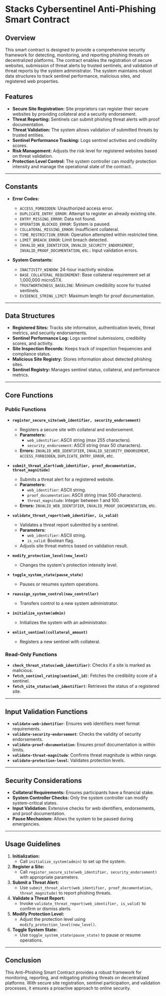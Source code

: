 # Stacks Cybersentinel Anti-Phishing Smart Contract

## Overview
This smart contract is designed to provide a comprehensive security framework for detecting, monitoring, and reporting phishing threats on decentralized platforms. The contract enables the registration of secure websites, submission of threat alerts by trusted sentinels, and validation of threat reports by the system administrator. The system maintains robust data structures to track sentinel performance, malicious sites, and registered web properties.

## Features
- **Secure Site Registration:** Site proprietors can register their secure websites by providing collateral and a security endorsement.
- **Threat Reporting:** Sentinels can submit phishing threat alerts with proof documentation.
- **Threat Validation:** The system allows validation of submitted threats by trusted entities.
- **Sentinel Performance Tracking:** Logs sentinel activities and credibility scores.
- **Risk Management:** Adjusts the risk level for registered websites based on threat validation.
- **Protection Level Control:** The system controller can modify protection intensity and manage the operational state of the contract.

---

## Constants
- **Error Codes:**
  - `ACCESS_FORBIDDEN`: Unauthorized access error.
  - `DUPLICATE_ENTRY_ERROR`: Attempt to register an already existing site.
  - `ENTRY_MISSING_ERROR`: Data not found.
  - `OPERATION_BLOCKED_ERROR`: System is paused.
  - `COLLATERAL_MISSING_ERROR`: Insufficient collateral.
  - `TIME_RESTRICTION_ERROR`: Operation attempted within restricted time.
  - `LIMIT_BREACH_ERROR`: Limit breach detected.
  - `INVALID_WEB_IDENTIFIER`, `INVALID_SECURITY_ENDORSEMENT`, `INVALID_PROOF_DOCUMENTATION`, etc.: Input validation errors.

- **System Constants:**
  - `INACTIVITY_WINDOW`: 24-hour inactivity window.
  - `BASE_COLLATERAL_REQUIREMENT`: Base collateral requirement set at 1,000,000 microSTX.
  - `TRUSTWORTHINESS_BASELINE`: Minimum credibility score for trusted sentinels.
  - `EVIDENCE_STRING_LIMIT`: Maximum length for proof documentation.

---

## Data Structures
- **Registered Sites:** Tracks site information, authentication levels, threat metrics, and security endorsements.
- **Sentinel Performance Log:** Logs sentinel submissions, credibility scores, and activity.
- **Site Inspection Records:** Keeps track of inspection frequencies and compliance status.
- **Malicious Site Registry:** Stores information about detected phishing sites.
- **Sentinel Registry:** Manages sentinel status, collateral, and performance metrics.

---

## Core Functions
### **Public Functions**
- **`register_secure_site(web_identifier, security_endorsement)`**
  - Registers a secure site with collateral and endorsement.
  - **Parameters:**
    - `web_identifier`: ASCII string (max 255 characters).
    - `security_endorsement`: ASCII string (max 50 characters).
  - **Errors:** `INVALID_WEB_IDENTIFIER`, `INVALID_SECURITY_ENDORSEMENT`, `ACCESS_FORBIDDEN`, `DUPLICATE_ENTRY_ERROR`, etc.

- **`submit_threat_alert(web_identifier, proof_documentation, threat_magnitude)`**
  - Submits a threat alert for a registered website.
  - **Parameters:**
    - `web_identifier`: ASCII string.
    - `proof_documentation`: ASCII string (max 500 characters).
    - `threat_magnitude`: Integer between 1 and 100.
  - **Errors:** `INVALID_WEB_IDENTIFIER`, `INVALID_PROOF_DOCUMENTATION`, etc.

- **`validate_threat_report(web_identifier, is_valid)`**
  - Validates a threat report submitted by a sentinel.
  - **Parameters:**
    - `web_identifier`: ASCII string.
    - `is_valid`: Boolean flag.
  - Adjusts site threat metrics based on validation result.

- **`modify_protection_level(new_level)`**
  - Changes the system's protection intensity level.

- **`toggle_system_state(pause_state)`**
  - Pauses or resumes system operations.

- **`reassign_system_control(new_controller)`**
  - Transfers control to a new system administrator.

- **`initialize_system(admin)`**
  - Initializes the system with an administrator.

- **`enlist_sentinel(collateral_amount)`**
  - Registers a new sentinel with collateral.

### **Read-Only Functions**
- **`check_threat_status(web_identifier)`**: Checks if a site is marked as malicious.
- **`fetch_sentinel_rating(sentinel_id)`**: Fetches the credibility score of a sentinel.
- **`fetch_site_status(web_identifier)`**: Retrieves the status of a registered site.

---

## Input Validation Functions
- **`validate-web-identifier`**: Ensures web identifiers meet format requirements.
- **`validate-security-endorsement`**: Checks the validity of security endorsements.
- **`validate-proof-documentation`**: Ensures proof documentation is within limits.
- **`validate-threat-magnitude`**: Confirms threat magnitude is within range.
- **`validate-protection-level`**: Validates protection levels.

---

## Security Considerations
- **Collateral Requirements:** Ensures participants have a financial stake.
- **System Controller Checks:** Only the system controller can modify system-critical states.
- **Input Validation:** Extensive checks for web identifiers, endorsements, and proof documentation.
- **Pause Mechanism:** Allows the system to be paused during emergencies.

---

## Usage Guidelines
1. **Initialization:**
   - Call `initialize_system(admin)` to set up the system.
2. **Register a Site:**
   - Call `register_secure_site(web_identifier, security_endorsement)` with appropriate parameters.
3. **Submit a Threat Alert:**
   - Use `submit_threat_alert(web_identifier, proof_documentation, threat_magnitude)` to report phishing threats.
4. **Validate a Threat Report:**
   - Invoke `validate_threat_report(web_identifier, is_valid)` to confirm or dismiss alerts.
5. **Modify Protection Level:**
   - Adjust the protection level using `modify_protection_level(new_level)`.
6. **Toggle System State:**
   - Use `toggle_system_state(pause_state)` to pause or resume operations.

---

## Conclusion
This Anti-Phishing Smart Contract provides a robust framework for monitoring, reporting, and mitigating phishing threats on decentralized platforms. With secure site registration, sentinel participation, and validation processes, it ensures a proactive approach to online security.


